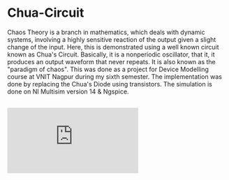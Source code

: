 # Chua-Circuit

Chaos Theory is a branch in mathematics, which deals with dynamic systems, involving a highly sensitive reaction of the output given a slight change of the input. Here, this is demonstrated using a well known circuit known as Chua's Circuit. Basically, it is a nonperiodic oscillator, that it, it produces an output waveform that never repeats. It is also known as the "paradigm of chaos". This was done as a project for Device Modelling course at VNIT Nagpur during my sixth semester. The implementation was done by replacing the Chua's Diode using transistors. The simulation is done on NI Multisim version 14 & Ngspice.


## ![Paper](https://github.com/Shrutii07/Chua-Circuit/blob/main/Chua_Research_Paper.pdf)
